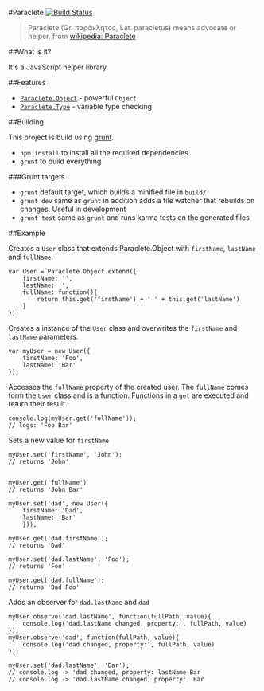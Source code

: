 #Paraclete [![Build Status](https://travis-ci.org/makepanic/paraclete.png)](https://travis-ci.org/makepanic/paraclete)

> Paraclete (Gr. παράκλητος, Lat. paracletus) means advocate or helper.
> from [wikipedia: Paraclete](http://en.wikipedia.org/wiki/Paraclete)

##What is it?

It's a JavaScript helper library.

##Features

- [`Paraclete.Object`](https://github.com/makepanic/paraclete/wiki/Paraclete.Object) - powerful `Object`
- [`Paraclete.Type`](https://github.com/makepanic/paraclete/wiki/Paraclete.Type) - variable type checking

##Building

This project is build using [grunt](http://gruntjs.com/).

- `npm install` to install all the required dependencies
- `grunt` to build everything

###Grunt targets

- `grunt` default target, which builds a minified file in `build/`
- `grunt dev` same as `grunt` in addition adds a file watcher that rebuilds on changes. Useful in development
- `grunt test` same as `grunt` and runs karma tests on the generated files

##Example

Creates a `User` class that extends Paraclete.Object with `firstName`, `lastName` and `fullName`.

    var User = Paraclete.Object.extend({
        firstName: '',
        lastName: '',
        fullName: function(){
            return this.get('firstName') + ' ' + this.get('lastName')
        }
    });

Creates a instance of the `User` class and overwrites the `firstName` and `lastName` parameters.

    var myUser = new User({
        firstName: 'Foo',
        lastName: 'Bar'
    });

Accesses the `fullName` property of the created user. The `fullName` comes form the `User` class and is a function.
Functions in a `get` are executed and return their result.

    console.log(myUser.get('fullName'));
    // logs: 'Foo Bar'

Sets a new value for `firstName`

    myUser.set('firstName', 'John');
    // returns 'John'


    myUser.get('fullName')
    // returns 'John Bar'

    myUser.set('dad', new User({
        firstName: 'Dad',
        lastName: 'Bar'
        }));

    myUser.get('dad.firstName');
    // returns 'Dad'

    myUser.set('dad.lastName', 'Foo');
    // returns 'Foo'

    myUser.get('dad.fullName');
    // returns 'Dad Foo'

Adds an observer for `dad.lastName` and `dad`

    myUser.observe('dad.lastName', function(fullPath, value){
        console.log('dad.lastName changed, property:', fullPath, value)
    });
    myUser.observe('dad', function(fullPath, value){
        console.log('dad changed, property:', fullPath, value)
    });

    myUser.set('dad.lastName', 'Bar');
    // console.log -> 'dad changed, property: lastName Bar
    // console.log -> 'dad.lastName changed, property:  Bar
